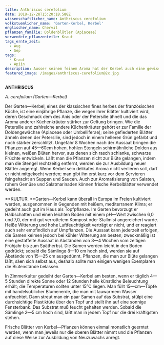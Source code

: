 ```yaml
---
title: Anthriscus cerefolium
date: 2018-12-28T15:20:18.588Z
wissenschaftlicher_name: Anthriscus cerefolium
volkstuemlicher_name: 'Garten-Kerbel, Kerbel'
englischer_name: Chervil
pflanzen_familie: Doldenblütler (Apiaceae)
verwendete_pflanzenteile: Kraut
tags_ernte_zeit:
  - Aug
  - Sep
tags:
  - Kraut
  - Apiin
description: Ausser seinem feinem Aroma hat der Kerbel auch eine gewisse Heilwirkung.
featured_image: /images/anthriscus-cerefolium@2x.jpg
---
```

**ANTHRISCUS**

_A. cerefolium (Garten—Kerbel)_



Der Garten—Kerbel, eines der klassischen fines herbes der französischen Küche, ist eine einjährige Pflanze, die wegen ihrer Blätter kultiviert wird, deren Geschmack dem des Anis oder der Petersilie ähnelt und die das Aroma anderer Küchenkräuter stärker zur Geltung bringen. Wie die Petersilie und zahlreiche andere Küchenkräuter gehört er zur Familie der Doldengewächse (Apiaceae oder Umbelliferae); seine gefiederten Blätter ähneln denen der Petersilie, sind jedoch in einem helleren Grün gefärbt und noch stärker zerschlitzt. Ungefähr 8 Wochen nach der Aussaat bringen die Pflanzen auf 45—60cm hohen, hohlen Stengeln schirmähnliche Dolden aus kleinen, weißen Blüten hervor, aus denen sich rasch schlanke, schwarze Früchte entwickeln. Läßt man die Pflanzen nicht zur Blüte gelangen, indem man die Stengel rechtzeitig entfernt, werden sie zur Ausbildung neuer Blätter angeregt. Wenn Kerbel sein delikates Aroma nicht verlieren soll, darf er nicht mitgekocht werden; man gibt ihn erst kurz vor dem Servieren feingehackt an Suppen und Saucen. Auch zur Aromatisierung von Salaten, rohem Gemüse und Salatmarinaden können frische Kerbelblätter verwendet werden.   



**KULTUR. **Garten—Kerbel kann überall in Europa im Freien kultiviert werden, ausgenommen in Gegenden mit heißem, mediterranem Klima; er gedeiht auch gut im Haus als Topfpflanze. Im Garten bevorzugt er Halbschatten und einen leichten Boden mit einem pH—Wert zwischen 6,0 und 7,0, der mit gut verrottetem Kompost oder Stallmist angereichert wurde. Heiße Witterung und hohe Luftfeuchtigkeit verträgt er nicht, und er reagiert auch sehr empfindlich auf Umpflanzen. Die Aussaat kann jederzeit erfolgen, die Samen keimen jedoch bei kühler Witterung am besten; zweckmäßig ist eine gestaffelte Aussaat in Abständen von 3—4 Wochen vom zeitigen Frühjahr bis zum Spätherbst. Die Samen werden leicht in den Boden gedrückt; sobald die Sämlinge 8—10 cm hoch sind, werden sie auf Abstände von 15—25 cm ausgedünnt. Pflanzen, die man zur Blüte gelangen läßt, säen sich selbst aus, deshalb sollte man einigen wenigen Exemplaren die Blütenstände belassen.   



In Zimmerkultur gedeiht der Garten—Kerbel am besten, wenn er täglich 4—5 Stunden direkte Sonne oder 12 Stunden helle künstliche Beleuchtung erhält; die Temperaturen sollten unter 15°C liegen. Man füllt 15—cm—Töpfe mit handelsüblicher Blumenerde, die man mit lauwarmem Wasser anfeuchtet. Dann streut man ein paar Samen auf das Substrat, stülpt eine durchsichtige Plastiktüte über den Topf und stellt ihn auf eine sonnige Fensterbank. Das Substrat muß feucht gehalten werden. Sobald die Sämlinge 2—5 cm hoch sind, läßt man in jedem Topf nur die drei kräftigsten stehen.   



Frische Blätter von Kerbel—Pflanzen können einmal monatlich geerntet werden, wenn man jeweils nur die oberen Blätter nimmt und die Pflanzen auf diese Weise zur Ausbildung von Neuzuwachs anregt.
